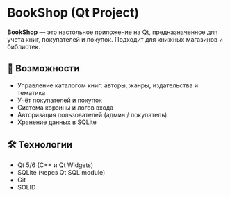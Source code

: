 # BookShop (Qt Project)

**BookShop** — это настольное приложение на Qt, предназначенное для учета книг, покупателей и покупок. Подходит для книжных магазинов и библиотек.

## 🚀 Возможности

- Управление каталогом книг: авторы, жанры, издательства и тематика
- Учёт покупателей и покупок
- Система корзины и логов входа
- Авторизация пользователей (админ / покупатель)
- Хранение данных в SQLite

## 🛠️ Технологии

- Qt 5/6 (C++ и Qt Widgets)
- SQLite (через Qt SQL module)
- Git
- SOLID
